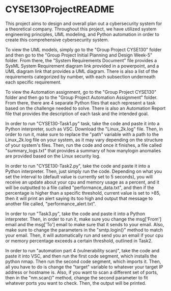 # CYSE130ProjectREADME

This project aims to design and overall plan out a cybersecurity system for a theoretical company. 
Throughout this project, we have utilized system engineering principles, UML modeling, and Python
automation in order to create this comprehensive cybersecurity system. 

To view the UML models, simply go to the "Group Project CYSE130" folder and then go to the 
"Group Project Initial Planning and Design Week-5" folder. From there, the "System Requirements Document" 
file provides a SysML System Requirement diagram link provided in a powerpoint, and a UML diagram link that
provides a UML diagram. There is also a list of the requirements categorized by number, with each subsection
underneath each specific requirement. 

To view the Automation assignment, go to the "Group Project CYSE130" folder and then go to the
"Group Project Automation Assignment" folder. From there, there are 4 separate Python files that each represent
a task based on the challenge needed to solve. There is also an Automation Report file that provides the description
of each task and the intended goal. 

In order to run "CYSE130-Task1.py" task, take the code and paste it into a Python interpreter, such as VSC. Download the 
"Linux_2k.log" file. Then, in order to run it, make sure to replace the "path" variable with a path to the Linux_2k.log 
file on your system, as it may vary depending on the structure of your system's files. Then, run the code and once it finishes,
a file called "summary_logs.txt" that provides a summary of how manylogin anomalies are provided based on the Linux security log. 

In order to run "CYSE130-Task2.py", take the code and paste it into a Python interpreter. Then, just simply run the code. Depending
on what you set the interval to (default value is currently set to 5 seconds), you will receive an update about your cpu and memory
usage as a percent, and it will be outputted to a file called "performance_data.txt", and then if the percentage is higher than a specific
threshold, current value is set to >85, then it will print an alert saying its too high and output that message to another file called,
"performance_alert.txt". 

In order to run "Task3.py", take the code and paste it into a Python interpreter. Then, in order to run it, make sure you change the msg['From']
email and the msg['To'] email to make sure that it sends to your email. Also, make sure to change the parameters in the "smtp.login()" method to 
match your email. Then, it will automatically run and send you an email if your cpu or memory percentage exceeds a certain threshold, outlined in 
Task2. 

In order to run "automation part 4 (vulnerability scan)", take the code and paste it into VSC, and then run the first code segment, which installs
the python nmap. Then run the second code segment, which imports it. Then, all you have to do is change the "target" variable to whatever your target
IP address or hostname is. Also, if you want to scan a different set of ports, then in the "nm.scan()" method, change the second parameter to fit whatever
ports you want to check. Then, the output will be printed. 
